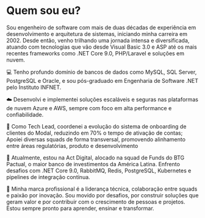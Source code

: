 <h1>Quem sou eu?</h1>
<p>Sou engenheiro de software com mais de duas décadas de experiência em desenvolvimento e arquitetura de sistemas,
iniciando minha carreira em 2002. Desde então, venho trilhando uma jornada intensa e diversificada, atuando com tecnologias
que vão desde Visual Basic 3.0 e ASP até os mais recentes frameworks como .NET Core 9.0, PHP/Laravel e soluções em nuvem.
<p>💻 Tenho profundo domínio de bancos de dados como MySQL, SQL Server, PostgreSQL e Oracle, e sou pós-graduado em Engenharia de Software .NET pelo Instituto INFNET.</p>
<p>☁️ Desenvolvi e implementei soluções escaláveis e seguras nas plataformas de nuvem Azure e AWS, sempre com foco em alta performance e confiabilidade.</p>
<p>🧠 Como Tech Lead, coordenei a evolução do sistema de onboarding de clientes do Modal, reduzindo em 70% o tempo de ativação de contas; Apoiei diversas squads de forma transversal, promovendo alinhamento entre áreas regulatórias, produto e desenvolvimento</p>
<p>🏦 Atualmente, estou na Act Digital, alocado na squad de Funds do BTG Pactual, o maior banco de investimentos da América Latina. Enfrento desafios com .NET Core 9.0, RabbitMQ, Redis, PostgreSQL, Kubernetes e pipelines de integração contínua.</p>
<p>🚀 Minha marca profissional é a liderança técnica, colaboração entre squads e paixão por inovação. Sou movido por desafios, por construir soluções que geram valor e por contribuir com o crescimento de pessoas e projetos. Estou sempre pronto para aprender, ensinar e transformar.</p>
